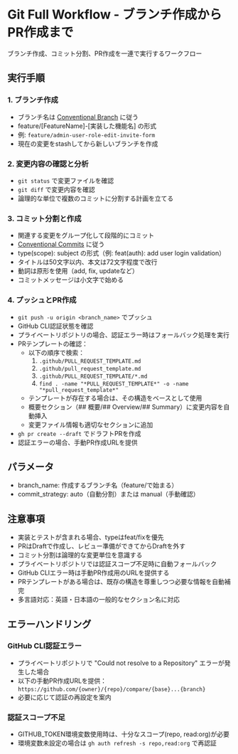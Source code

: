 # Git Full Workflow - ブランチ作成からPR作成まで

ブランチ作成、コミット分割、PR作成を一連で実行するワークフロー

## 実行手順

### 1. ブランチ作成
- ブランチ名は [Conventional Branch](https://conventional-branch.github.io/) に従う
- feature/[FeatureName]-[実装した機能名] の形式
- 例: `feature/admin-user-role-edit-invite-form`
- 現在の変更をstashしてから新しいブランチを作成

### 2. 変更内容の確認と分析
- `git status` で変更ファイルを確認
- `git diff` で変更内容を確認
- 論理的な単位で複数のコミットに分割する計画を立てる

### 3. コミット分割と作成
- 関連する変更をグループ化して段階的にコミット
- [Conventional Commits](https://www.conventionalcommits.org/en/v1.0.0/) に従う
- type(scope): subject の形式（例: feat(auth): add user login validation）
- タイトルは50文字以内、本文は72文字程度で改行
- 動詞は原形を使用（add, fix, updateなど）
- コミットメッセージは小文字で始める

### 4. プッシュとPR作成
- `git push -u origin <branch_name>` でプッシュ
- GitHub CLI認証状態を確認
- プライベートリポジトリの場合、認証エラー時はフォールバック処理を実行
- PRテンプレートの確認：
  - 以下の順序で検索：
    1. `.github/PULL_REQUEST_TEMPLATE.md`
    2. `.github/pull_request_template.md`
    3. `.github/PULL_REQUEST_TEMPLATE/*.md`
    4. `find . -name "*PULL_REQUEST_TEMPLATE*" -o -name "*pull_request_template*"`
  - テンプレートが存在する場合は、その構造をベースとして使用
  - 概要セクション（## 概要/## Overview/## Summary）に変更内容を自動挿入
  - 変更ファイル情報も適切なセクションに追加
- `gh pr create --draft` でドラフトPRを作成
- 認証エラーの場合、手動PR作成URLを提供

## パラメータ
- branch_name: 作成するブランチ名（feature/で始まる）
- commit_strategy: auto（自動分割）または manual（手動確認）

## 注意事項
- 実装とテストが含まれる場合、typeはfeat/fixを優先
- PRはDraftで作成し、レビュー準備ができてからDraftを外す
- コミット分割は論理的な変更単位を意識する
- プライベートリポジトリでは認証スコープ不足時に自動フォールバック
- GitHub CLIエラー時は手動PR作成用のURLを提供する
- PRテンプレートがある場合は、既存の構造を尊重しつつ必要な情報を自動補完
- 多言語対応：英語・日本語の一般的なセクション名に対応

## エラーハンドリング
### GitHub CLI認証エラー
- プライベートリポジトリで "Could not resolve to a Repository" エラーが発生した場合
- 以下の手動PR作成URLを提供：
  `https://github.com/{owner}/{repo}/compare/{base}...{branch}`
- 必要に応じて認証の再設定を案内

### 認証スコープ不足
- GITHUB_TOKEN環境変数使用時は、十分なスコープ(repo, read:org)が必要
- 環境変数未設定の場合は `gh auth refresh -s repo,read:org` で再認証